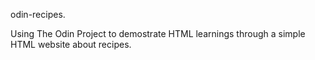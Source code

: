 odin-recipes.

Using The Odin Project to demostrate HTML learnings through a simple HTML website about recipes.


